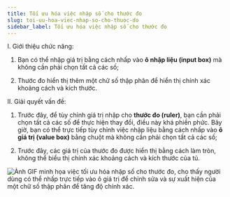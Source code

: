 ```yaml
---
title: Tối ưu hóa việc nhập số cho thước đo
slug: toi-uu-hoa-viec-nhap-so-cho-thuoc-do
sidebar_label: Tối ưu hóa việc nhập số cho thước đo
---
```


I. Giới thiệu chức năng:

1. Bạn có thể nhập giá trị bằng cách nhấp vào **ô nhập liệu (input box)** mà không cần phải chọn tất cả các số;

2. Thước đo hiển thị thêm một chữ số thập phân để hiển thị chính xác khoảng cách và kích thước.

II. Giải quyết vấn đề:

1. Trước đây, để tùy chỉnh giá trị nhập cho **thước đo (ruler)**, bạn cần phải chọn tất cả các số để thực hiện thay đổi, điều này khá phiền phức. Bây giờ, bạn có thể trực tiếp tùy chỉnh việc nhập liệu bằng cách nhấp vào **ô giá trị (value box)** bằng chuột mà không cần phải chọn tất cả các số;

2. Trước đây, các giá trị của thước đo được hiển thị bằng cách làm tròn, không thể biểu thị chính xác khoảng cách và kích thước của tủ.

![Ảnh GIF minh họa việc tối ưu hóa nhập số cho thước đo, cho thấy người dùng có thể nhấp trực tiếp vào ô giá trị để chỉnh sửa và sự xuất hiện của một chữ số thập phân để tăng độ chính xác.](https://storage.googleapis.com/jegavn_kb/images/e79fd449-272a-48a7-abcb-50ec3716b79d.gif)